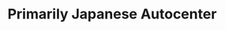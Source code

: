 ---
title: "Primarily Japanese Autocenter"
url: /tucson/primarily-japanese-autocenter/
shop: Autowerkstatt
---